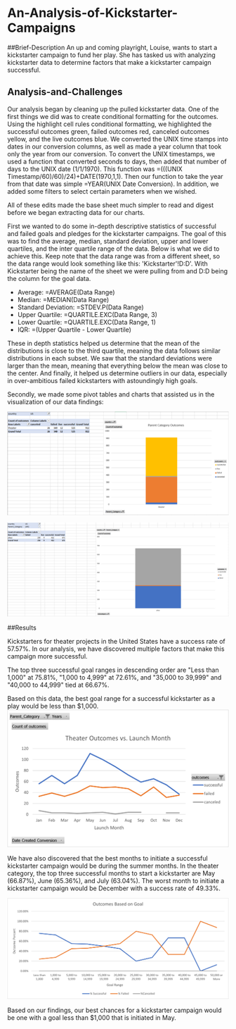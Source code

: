 # An-Analysis-of-Kickstarter-Campaigns

##Brief-Description
An up and coming playright, Louise, wants to start a kickstarter campaign to fund her play. She has tasked us with analyzing kickstarter data to determine factors that make a kickstarter campaign successful. 

## Analysis-and-Challenges

Our analysis began by cleaning up the pulled kickstarter data. One of the first things we did was to create conditional formatting for the outcomes. Using the highlight cell rules conditional formatting, we highlighted the successful outcomes green, failed outcomes red, canceled outcomes yellow, and the live outcomes blue. We converted the UNIX time stamps into dates in our conversion columns, as well as made a year column that took only the year from our conversion. To convert the UNIX timestamps, we used a function that converted seconds to days, then added that number of days to the UNIX date (1/1/1970). This function was =(((UNIX Timestamp/60)/60)/24)+DATE(1970,1,1). Then our function to take the year from that date was simple =YEAR(UNIX Date Conversion). In addition, we added some filters to select certain parameters when we wished. 

All of these edits made the base sheet much simpler to read and digest before we began extracting data for our charts. 

First we wanted to do some in-depth descriptive statistics of successful and failed goals and pledges for the kickstarter campaigns. The goal of this was to find the average, median, standard deviation, upper and lower quartiles, and the inter quartile range of the data. Below is what we did to achieve this. Keep note that the data range was from a different sheet, so the data range would look something like this: 'Kickstarter'!D:D'. With Kickstarter being the name of the sheet we were pulling from and D:D being the column for the goal data.  
* Average: =AVERAGE(Data Range)
* Median: =MEDIAN(Data Range)
* Standard Deviation: =STDEV.P(Data Range)
* Upper Quartile: =QUARTILE.EXC(Data Range, 3)
* Lower Quartile: =QUARTILE.EXC(Data Range, 1)
* IQR: =(Upper Quartile - Lower Quartile)

These in depth statistics helped us determine that the mean of the distributions is close to the third quartile, meaning the data follows similar distributions in each subset. We saw that the standard deviations were larger than the mean, meaning that everything below the mean was close to the center. And finally, it helped us determine outliers in our data, especially in over-ambitious failed kickstarters with astoundingly high goals. 

Secondly, we made some pivot tables and charts that assisted us in the visualization of our data findings:

![image](Crowdfunding_Analysis/Category_Statistics.PNG)

![image](Crowdfunding_Analysis/Subcategory_Statistics.PNG)

##Results

Kickstarters for theater projects in the United States have a success rate of 57.57%. In our analysis, we have discovered multiple factors that make this campaign more successful. 

The top three successful goal ranges in descending order are "Less than 1,000" at 75.81%, "1,000 to 4,999" at 72.61%, and "35,000 to 39,999" and "40,000 to 44,999" tied at 66.67%. 

Based on this data, the best goal range for a successful kickstarter as a play would be less than $1,000. 
![image](Resources/Theater_Outcomes_vs_Launch.png)

We have also discovered that the best months to initiate a successful kickstarter campaign would be during the summer months. In the theater category, the top three successful months to start a kickstarter are May (66.87%), June (65.36%), and July (63.04%). The worst month to initiate a kickstarter campaign would be December with a success rate of 49.33%. 

![image](Resources/Outcomes_vs_Goals.png)

Based on our findings, our best chances for a kickstarter campaign would be one with a goal less than $1,000 that is initiated in May. 

